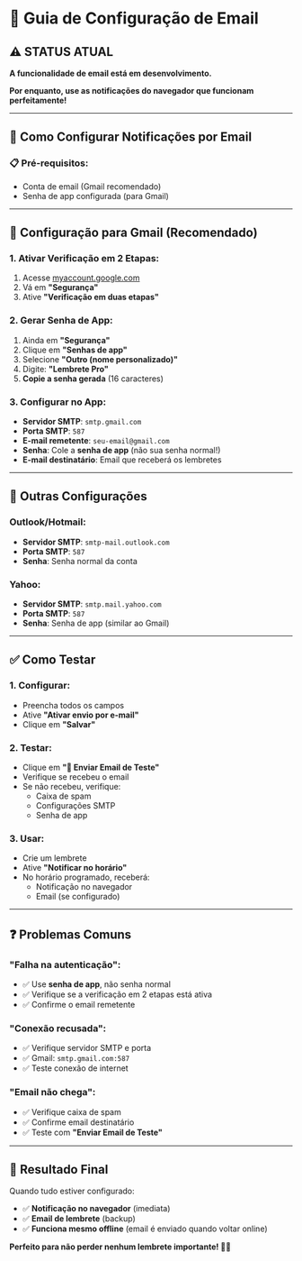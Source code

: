 # 📧 Guia de Configuração de Email

## ⚠️ **STATUS ATUAL**

**A funcionalidade de email está em desenvolvimento.** 

**Por enquanto, use as notificações do navegador que funcionam perfeitamente!**

---

## 🎯 Como Configurar Notificações por Email

### 📋 **Pré-requisitos**:
- Conta de email (Gmail recomendado)
- Senha de app configurada (para Gmail)

---

## 🔧 **Configuração para Gmail** (Recomendado)

### **1. Ativar Verificação em 2 Etapas**:
1. Acesse [myaccount.google.com](https://myaccount.google.com)
2. Vá em **"Segurança"**
3. Ative **"Verificação em duas etapas"**

### **2. Gerar Senha de App**:
1. Ainda em **"Segurança"**
2. Clique em **"Senhas de app"**
3. Selecione **"Outro (nome personalizado)"**
4. Digite: **"Lembrete Pro"**
5. **Copie a senha gerada** (16 caracteres)

### **3. Configurar no App**:
- **Servidor SMTP**: `smtp.gmail.com`
- **Porta SMTP**: `587`
- **E-mail remetente**: `seu-email@gmail.com`
- **Senha**: Cole a **senha de app** (não sua senha normal!)
- **E-mail destinatário**: Email que receberá os lembretes

---

## 🔧 **Outras Configurações**

### **Outlook/Hotmail**:
- **Servidor SMTP**: `smtp-mail.outlook.com`
- **Porta SMTP**: `587`
- **Senha**: Senha normal da conta

### **Yahoo**:
- **Servidor SMTP**: `smtp.mail.yahoo.com`
- **Porta SMTP**: `587`
- **Senha**: Senha de app (similar ao Gmail)

---

## ✅ **Como Testar**

### **1. Configurar**:
- Preencha todos os campos
- Ative **"Ativar envio por e-mail"**
- Clique em **"Salvar"**

### **2. Testar**:
- Clique em **"📧 Enviar Email de Teste"**
- Verifique se recebeu o email
- Se não recebeu, verifique:
  - Caixa de spam
  - Configurações SMTP
  - Senha de app

### **3. Usar**:
- Crie um lembrete
- Ative **"Notificar no horário"**
- No horário programado, receberá:
  - Notificação no navegador
  - Email (se configurado)

---

## ❓ **Problemas Comuns**

### **"Falha na autenticação"**:
- ✅ Use **senha de app**, não senha normal
- ✅ Verifique se a verificação em 2 etapas está ativa
- ✅ Confirme o email remetente

### **"Conexão recusada"**:
- ✅ Verifique servidor SMTP e porta
- ✅ Gmail: `smtp.gmail.com:587`
- ✅ Teste conexão de internet

### **"Email não chega"**:
- ✅ Verifique caixa de spam
- ✅ Confirme email destinatário
- ✅ Teste com **"Enviar Email de Teste"**

---

## 🎉 **Resultado Final**

Quando tudo estiver configurado:
- ✅ **Notificação no navegador** (imediata)
- ✅ **Email de lembrete** (backup)
- ✅ **Funciona mesmo offline** (email é enviado quando voltar online)

**Perfeito para não perder nenhum lembrete importante! 📧🔔**